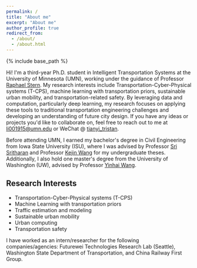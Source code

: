 ```yaml
---
permalink: /
title: "About me"
excerpt: "About me"
author_profile: true
redirect_from: 
  - /about/
  - /about.html
---
```

{% include base_path %}

Hi! I'm a third-year Ph.D. student in Intelligent Transportation Systems at the University of Minnesota (UMN), working under the guidance of Professor [Raphael Stern](https://cse.umn.edu/cege/faculty/raphael-stern). My research interests include Transportation-Cyber-Physical systems (T-CPS), machine learning with transportation priors, sustainable urban mobility, and transportation-related safety. By leveraging data and computation, particularly deep learning, my research focuses on applying these tools to traditional transportation engineering challenges and developing an understanding of future city design. If you have any ideas or projects you'd like to collaborate on, feel free to reach out to me at li001915@umn.edu or WeChat @ [tianyi_tristan](https://tianyi17.github.io/files/wechat_Li.JPG).

Before attending UMN, I earned my bachelor's degree in Civil Engineering from Iowa State University (ISU), where I was advised by Professor [Sri Sritharan](https://www.engineering.iastate.edu/people/profile/sri/) and Professor [Kejin Wang](https://www.engineering.iastate.edu/people/profile/kejinw/) for my undergraduate theses. Additionally, I also hold one master's degree from the University of Washington (UW), advised by Professor [Yinhai Wang](https://www.ce.washington.edu/facultyfinder/yinhai-wang). 

Research Interests
---
* Transportation-Cyber-Physical systems (T-CPS)
* Machine Learning with transportation priors
* Traffic estimation and modeling
* Sustainable urban mobility
* Urban computing
* Transportation safety


I have worked as an intern/researcher for the following companies/agencies: Futurewei Technologies Research Lab (Seattle), Washington State Department of Transportation, and China Railway First Group. 

<script type='text/javascript' id='clustrmaps' src='//cdn.clustrmaps.com/map_v2.js?cl=ffffff&w=a&t=tt&d=mOLq8ml6_8GeJFfRaOGlKt1qOHfyBzpQU0YGiQEZeOA'></script>
